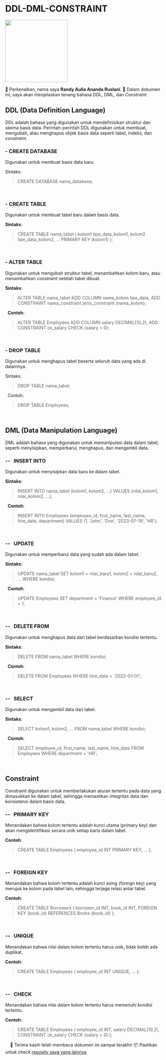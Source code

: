 # DDL-DML-CONSTRAINT
<img src="https://avatars.githubusercontent.com/u/88238381?v=4" height=200 width=200>

:wave: Perkenalkan, nama saya **Randy Aulia Ananda Ruslani**.
:ledger: Dalam dokumen ini, saya akan menjelaskan tenang bahasa DDL, DML, dan *Constraint*

## DDL (Data Definition Language)

DDL adalah bahasa yang digunakan untuk mendefinisikan struktur dan skema basis data. Perintah-perintah DDL digunakan untuk membuat, mengubah, atau menghapus objek basis data seperti tabel, indeks, dan *constraint*.

### - CREATE DATABASE
 Digunakan untuk membuat basis data baru.

Sintaks:
> CREATE DATABASE nama_database;

&nbsp;
### - CREATE TABLE
 Digunakan untuk membuat tabel baru dalam basis data.

**Sintaks**:
> CREATE TABLE nama_tabel (
    kolom1 tipe_data_kolom1,
    kolom2 tipe_data_kolom2,
    ...
    PRIMARY KEY (kolom1)
);

&nbsp;
### - ALTER TABLE
Digunakan untuk mengubah struktur tabel, menambahkan kolom baru, atau menambahkan *constraint* setelah tabel dibuat.

**Sintaks**:
> ALTER TABLE nama_tabel
ADD COLUMN nama_kolom tipe_data,
ADD CONSTRAINT nama_constraint jenis_constraint (nama_kolom);

&nbsp;
**Contoh**:
> ALTER TABLE Employees
ADD COLUMN salary DECIMAL(10,2),
ADD CONSTRAINT ck_salary CHECK (salary > 0);

&nbsp;
### - DROP TABLE
 Digunakan untuk menghapus tabel beserta seluruh data yang ada di dalamnya.
 
Sintaks:
>DROP TABLE nama_tabel;

&nbsp;
Contoh:
>DROP TABLE Employees;

&nbsp;
## DML (Data Manipulation Language)
DML adalah bahasa yang digunakan untuk memanipulasi data dalam tabel, seperti menyisipkan, memperbarui, menghapus, dan mengambil data.

### -- &nbsp;  INSERT INTO
Digunakan untuk menyisipkan data baru ke dalam tabel.

**Sintaks**:

> INSERT INTO nama_tabel (kolom1, kolom2, ...)
VALUES (nilai_kolom1, nilai_kolom2, ...);

&nbsp;
**Contoh**:
>INSERT INTO Employees (employee_id, first_name, last_name, hire_date, department)
VALUES (1, 'John', 'Doe', '2023-07-19', 'HR');

&nbsp;
### -- &nbsp;  UPDATE
Digunakan untuk memperbarui data yang sudah ada dalam tabel.

**Sintaks**:
> UPDATE nama_tabel
SET kolom1 = nilai_baru1, kolom2 = nilai_baru2, ...
WHERE kondisi;

&nbsp;
**Contoh**:
> UPDATE Employees
SET department = 'Finance'
WHERE employee_id = 1;

&nbsp;
### -- &nbsp; DELETE FROM
Digunakan untuk menghapus data dari tabel berdasarkan kondisi tertentu.

**Sintaks**:
> DELETE FROM nama_tabel
WHERE kondisi;

&nbsp;
**Contoh**:
> DELETE FROM Employees
WHERE hire_date < '2022-01-01';

&nbsp;
### -- &nbsp; SELECT
Digunakan untuk mengambil data dari tabel.

**Sintaks**:
> SELECT kolom1, kolom2, ...
FROM nama_tabel
WHERE kondisi;

&nbsp;
**Contoh**:
> SELECT employee_id, first_name, last_name, hire_date
FROM Employees
WHERE department = 'HR';

&nbsp;
## Constraint
Constraint digunakan untuk memberlakukan aturan tertentu pada data yang dimasukkan ke dalam tabel, sehingga memastikan integritas data dan konsistensi dalam basis data.

### -- &nbsp; PRIMARY KEY
Menandakan bahwa kolom tertentu adalah kunci utama (primary key) dan akan mengidentifikasi secara unik setiap baris dalam tabel.

**Contoh**:
> CREATE TABLE Employees (
    employee_id INT PRIMARY KEY,
    ...
);

&nbsp;
### -- &nbsp; FOREIGN KEY
Menandakan bahwa kolom tertentu adalah kunci asing (foreign key) yang merujuk ke kolom pada tabel lain, sehingga terjaga relasi antar tabel.

**Contoh**:
> CREATE TABLE Borrowers (
    borrower_id INT,
    book_id INT,
    FOREIGN KEY (book_id) REFERENCES Books (book_id)
);

&nbsp;
### -- &nbsp; UNIQUE
Menandakan bahwa nilai dalam kolom tertentu harus unik, tidak boleh ada duplikat.

**Contoh**:
> CREATE TABLE Employees (
    employee_id INT UNIQUE,
    ...
);

&nbsp;
### -- &nbsp; CHECK
 Menandakan bahwa nilai dalam kolom tertentu harus memenuhi kondisi tertentu.

**Contoh**:
> CREATE TABLE Employees (
    employee_id INT,
    salary DECIMAL(10,2),
    CONSTRAINT ck_salary CHECK (salary > 0)
);

&nbsp;
&nbsp;
:book: Terima kasih telah membaca dokumen ini sampai terakhir
:package: Pastikan untuk check [*reposity* saya yang lainnya](https://github.com/RandyAnanda11)